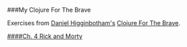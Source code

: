 ###My Clojure For The Brave

Exercises from [Daniel Higginbotham's](https://twitter.com/nonrecursive) [Clojure For The Brave](https://www.braveclojure.com).

[####Ch. 4 Rick and Morty](https://github.com/JamesAnthonyLow/my-clojure-for-the-brave/tree/master/rick-and-morty)
